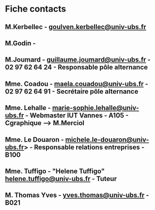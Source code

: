# Fiche contacts

## M.Kerbellec - <goulven.kerbellec@univ-ubs.fr>

## M.Godin -

## M.Joumard - <guillaume.joumard@univ-ubs.fr> - 02 97 62 64 24 - Responsable pôle alternance

## Mme. Coadou - <maela.couadou@univ-ubs.fr> - 02 97 62 64 91 - Secrétaire pôle alternance

## Mme. Lehalle - <marie-sophie.lehalle@univ-ubs.fr> - Webmaster IUT Vannes - A105 - Cgraphique --> M.Merciol

## Mme. Le Douaron - <michele.le-douaron@univ-ubs.fr>> - Responsable relations entreprises - B100

## Mme. Tuffigo - "Helene Tuffigo" <helene.tuffigo@univ-ubs.fr> - Tuteur

## M. Thomas Yves - <yves.thomas@univ-ubs.fr> - B021

